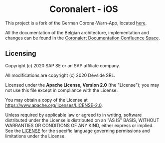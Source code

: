 <h1 align="center">
    Coronalert - iOS
</h1>

This project is a fork of the German Corona-Warn-App, located [here](https://github.com/corona-warn-app).

All the documentation of the Belgian architecture, implementation and changes can be found in the [Coronalert Documentation Confluence Space](https://devside.atlassian.net/wiki/spaces/CD/overview).

## Licensing

Copyright (c) 2020 SAP SE or an SAP affiliate company.

All modifications are copyright (c) 2020 Devside SRL.

Licensed under the **Apache License, Version 2.0** (the "License"); you may not use this file except in compliance with the License.

You may obtain a copy of the License at https://www.apache.org/licenses/LICENSE-2.0.

Unless required by applicable law or agreed to in writing, software distributed under the License is distributed on an "AS IS" BASIS, WITHOUT WARRANTIES OR CONDITIONS OF ANY KIND, either express or implied. See the [LICENSE](./LICENSE) for the specific language governing permissions and limitations under the License.
